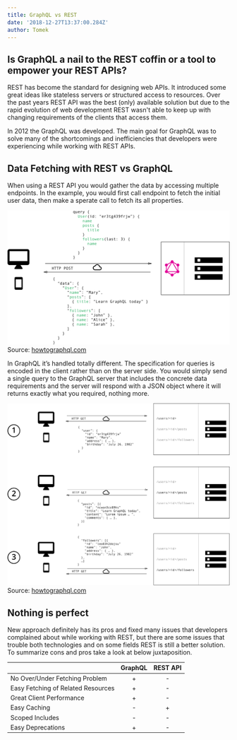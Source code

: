 ```yaml
---
title: GraphQL vs REST
date: '2018-12-27T13:37:00.284Z'
author: Tomek
---
```


## Is GraphQL a nail to the REST coffin or a tool to empower your REST APIs?

REST has become the standard for designing web APIs. It introduced some great ideas like stateless servers or structured access to resources. Over the past years REST API was the best (only) available solution but due to the rapid evolution of web development REST wasn't able to keep up with changing requirements of the clients that access them.

In 2012  the GraphQL was developed. The main goal for GraphQL was to solve many of the shortcomings and inefficiencies that developers were experiencing while working with REST APIs.

## Data Fetching with REST vs GraphQL

When using a REST API you would gather the data by accessing multiple endpoints. In the example, you would first call endpoint to fetch the initial user data, then make a sperate call to fetch its all properties.

![REST.png](REST.png)
Source: [howtographql.com](https://www.howtographql.com/basics/1-graphql-is-the-better-rest/)

In GraphQL it’s handled totally different. The specification for queries is encoded in the client rather than on the server side. You would simply send a single query to the GraphQL server that includes the concrete data requirements and the server will respond with a JSON object where it will returns exactly what you required, nothing more.

![GQL.png](GQL.png)
Source: [howtographql.com](https://www.howtographql.com/basics/1-graphql-is-the-better-rest/)


## Nothing is perfect

New approach definitely has its pros and fixed many issues that developers complained about while working with REST, but there are some issues that trouble both technologies and on some fields REST is still a better solution. To summarize cons and pros take a look at below juxtaposition.


|                                    | GraphQL | REST API |
| ---------------------------------- | :-----: | :------: |
| No Over/Under Fetching Problem     |    +    |    -     |
| Easy Fetching of Related Resources |    +    |    -     |
| Great Client Performance           |    +    |    -     |
| Easy Caching                       |    -    |    +     |
| Scoped Includes                    |    -    |    -     |
| Easy Deprecations                  |    +    |    -     |